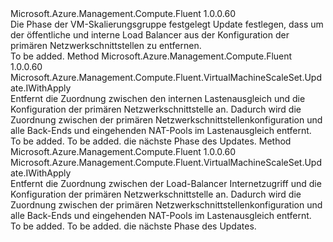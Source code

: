 <Type Name="IWithoutPrimaryLoadBalancer" FullName="Microsoft.Azure.Management.Compute.Fluent.VirtualMachineScaleSet.Update.IWithoutPrimaryLoadBalancer">
  <TypeSignature Language="C#" Value="public interface IWithoutPrimaryLoadBalancer" />
  <TypeSignature Language="ILAsm" Value=".class public interface auto ansi abstract IWithoutPrimaryLoadBalancer" />
  <TypeSignature Language="DocId" Value="T:Microsoft.Azure.Management.Compute.Fluent.VirtualMachineScaleSet.Update.IWithoutPrimaryLoadBalancer" />
  <TypeSignature Language="VB.NET" Value="Public Interface IWithoutPrimaryLoadBalancer" />
  <TypeSignature Language="F#" Value="type IWithoutPrimaryLoadBalancer = interface" />
  <AssemblyInfo>
    <AssemblyName>Microsoft.Azure.Management.Compute.Fluent</AssemblyName>
    <AssemblyVersion>1.0.0.60</AssemblyVersion>
  </AssemblyInfo>
  <Interfaces />
  <Docs>
    <summary>
            Die Phase der VM-Skalierungsgruppe festgelegt Update festlegen, dass um der öffentliche und interne Load Balancer aus der Konfiguration der primären Netzwerkschnittstellen zu entfernen.
            </summary>
    <remarks>To be added.</remarks>
  </Docs>
  <Members>
    <Member MemberName="WithoutPrimaryInternalLoadBalancer">
      <MemberSignature Language="C#" Value="public Microsoft.Azure.Management.Compute.Fluent.VirtualMachineScaleSet.Update.IWithApply WithoutPrimaryInternalLoadBalancer ();" />
      <MemberSignature Language="ILAsm" Value=".method public hidebysig newslot virtual instance class Microsoft.Azure.Management.Compute.Fluent.VirtualMachineScaleSet.Update.IWithApply WithoutPrimaryInternalLoadBalancer() cil managed" />
      <MemberSignature Language="DocId" Value="M:Microsoft.Azure.Management.Compute.Fluent.VirtualMachineScaleSet.Update.IWithoutPrimaryLoadBalancer.WithoutPrimaryInternalLoadBalancer" />
      <MemberSignature Language="VB.NET" Value="Public Function WithoutPrimaryInternalLoadBalancer () As IWithApply" />
      <MemberSignature Language="F#" Value="abstract member WithoutPrimaryInternalLoadBalancer : unit -&gt; Microsoft.Azure.Management.Compute.Fluent.VirtualMachineScaleSet.Update.IWithApply" Usage="iWithoutPrimaryLoadBalancer.WithoutPrimaryInternalLoadBalancer " />
      <MemberType>Method</MemberType>
      <AssemblyInfo>
        <AssemblyName>Microsoft.Azure.Management.Compute.Fluent</AssemblyName>
        <AssemblyVersion>1.0.0.60</AssemblyVersion>
      </AssemblyInfo>
      <ReturnValue>
        <ReturnType>Microsoft.Azure.Management.Compute.Fluent.VirtualMachineScaleSet.Update.IWithApply</ReturnType>
      </ReturnValue>
      <Parameters />
      <Docs>
        <summary>
            Entfernt die Zuordnung zwischen den internen Lastenausgleich und die Konfiguration der primären Netzwerkschnittstelle an.
            Dadurch wird die Zuordnung zwischen der primären Netzwerkschnittstellenkonfiguration und alle Back-Ends und eingehenden NAT-Pools im Lastenausgleich entfernt.
            </summary>
        <returns>To be added.</returns>
        <remarks>To be added.</remarks>
        <return>die nächste Phase des Updates.</return>
      </Docs>
    </Member>
    <Member MemberName="WithoutPrimaryInternetFacingLoadBalancer">
      <MemberSignature Language="C#" Value="public Microsoft.Azure.Management.Compute.Fluent.VirtualMachineScaleSet.Update.IWithApply WithoutPrimaryInternetFacingLoadBalancer ();" />
      <MemberSignature Language="ILAsm" Value=".method public hidebysig newslot virtual instance class Microsoft.Azure.Management.Compute.Fluent.VirtualMachineScaleSet.Update.IWithApply WithoutPrimaryInternetFacingLoadBalancer() cil managed" />
      <MemberSignature Language="DocId" Value="M:Microsoft.Azure.Management.Compute.Fluent.VirtualMachineScaleSet.Update.IWithoutPrimaryLoadBalancer.WithoutPrimaryInternetFacingLoadBalancer" />
      <MemberSignature Language="VB.NET" Value="Public Function WithoutPrimaryInternetFacingLoadBalancer () As IWithApply" />
      <MemberSignature Language="F#" Value="abstract member WithoutPrimaryInternetFacingLoadBalancer : unit -&gt; Microsoft.Azure.Management.Compute.Fluent.VirtualMachineScaleSet.Update.IWithApply" Usage="iWithoutPrimaryLoadBalancer.WithoutPrimaryInternetFacingLoadBalancer " />
      <MemberType>Method</MemberType>
      <AssemblyInfo>
        <AssemblyName>Microsoft.Azure.Management.Compute.Fluent</AssemblyName>
        <AssemblyVersion>1.0.0.60</AssemblyVersion>
      </AssemblyInfo>
      <ReturnValue>
        <ReturnType>Microsoft.Azure.Management.Compute.Fluent.VirtualMachineScaleSet.Update.IWithApply</ReturnType>
      </ReturnValue>
      <Parameters />
      <Docs>
        <summary>
            Entfernt die Zuordnung zwischen der Load-Balancer Internetzugriff und die Konfiguration der primären Netzwerkschnittstelle an.
            Dadurch wird die Zuordnung zwischen der primären Netzwerkschnittstellenkonfiguration und alle Back-Ends und eingehenden NAT-Pools im Lastenausgleich entfernt.
            </summary>
        <returns>To be added.</returns>
        <remarks>To be added.</remarks>
        <return>die nächste Phase des Updates.</return>
      </Docs>
    </Member>
  </Members>
</Type>